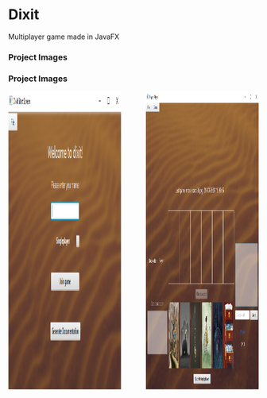 # Dixit
Multiplayer game made in JavaFX

### Project Images

### Project Images

<div style="display: flex; justify-content: space-between;">
    <img src="Images_github/1.png" alt="Image 1" width="45% height="600"" />
    <img src="Images_github/2.png" alt="Image 2" width="45%" height="600" />
</div>

